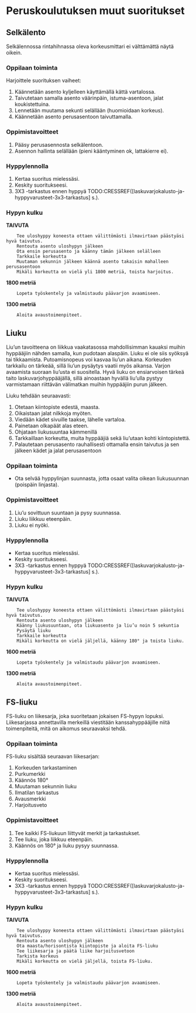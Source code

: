 # Peruskoulutuksen muut suoritukset

## Selkälento

Selkälennossa rintahihnassa oleva korkeusmittari ei välttämättä näytä oikein.

### Oppilaan toiminta

Harjoittele suorituksen vaiheet:

1. Käännetään asento kyljelleen käyttämällä kättä vartalossa.
2. Taivutetaan samalla asento väärinpäin, istuma-asentoon, jalat koukistettuina.
3. Lennetään muutama sekunti selällään (huomioidaan korkeus).
4. Käännetään asento perusasentoon taivuttamalla.

### Oppimistavoitteet

1. Pääsy perusasennosta selkälentoon.
2. Asennon hallinta selällään (pieni kääntyminen ok, lattakierre ei).

### Hyppylennolla

1. Kertaa suoritus mielessäsi.
2. Keskity suoritukseesi.
3. 3X3 -tarkastus ennen hyppyä TODO:CRESSREF(\[laskuvarjokalusto-ja-hyppyvarusteet-3x3-tarkastus\] s.).

### Hypyn kulku

**TAIVUTA**

        Tee uloshyppy koneesta ottaen välittömästi ilmavirtaan päästyäsi hyvä taivutus.
        Rentouta asento uloshypyn jälkeen
        Ota ensin perusasento ja käänny tämän jälkeen selälleen
        Tarkkaile korkeutta
        Muutaman sekunnin jälkeen käännä asento takaisin mahalleen perusasentoon
        Mikäli korkeutta on vielä yli 1800 metriä, toista harjoitus.

**1800 metriä**

        Lopeta työskentely ja valmistaudu päävarjon avaamiseen.

**1300 metriä**

        Aloita avaustoimenpiteet.

## Liuku

Liu’un tavoitteena on liikkua vaakatasossa mahdollisimman kauaksi muihin hyppääjiin nähden samalla, kun pudotaan alaspäin. Liuku ei ole siis syöksyä tai tikkaamista. Putoamisnopeus voi kasvaa liu’un aikana.
Korkeuden tarkkailu on tärkeää, sillä liu’un pysäytys vaatii myös aikansa. Varjon avaamista suoraan liu’usta ei suositella. Hyvä liuku on ensiarvoisen tärkeä taito laskuvarjohyppääjällä, sillä ainoastaan
hyvällä liu’ulla pystyy varmistamaan riittävän välimatkan muihin hyppääjiin purun jälkeen.

Liuku tehdään seuraavasti:

1. Otetaan kiintopiste edestä, maasta.
2. Oikaistaan jalat nilkkoja myöten.
3. Viedään kädet sivuille taakse, lähelle vartaloa.
4. Painetaan olkapäät alas eteen.
5. Ohjataan liukusuuntaa kämmenillä
6. Tarkkaillaan korkeutta, muita hyppääjiä sekä liu’utaan kohti kiintopistettä.
7. Palautetaan perusasento rauhallisesti ottamalla ensin taivutus ja sen jälkeen kädet ja jalat perusasentoon

### Oppilaan toiminta

* Ota selvää hyppylinjan suunnasta, jotta osaat valita oikean liukusuunnan (poispäin linjasta).

### Oppimistavoitteet

1. Liu’u sovittuun suuntaan ja pysy suunnassa.
2. Liuku liikkuu eteenpäin.
3. Liuku ei nyöki.

### Hyppylennolla

* Kertaa suoritus mielessäsi.
* Keskity suoritukseesi.
* 3X3 -tarkastus ennen hyppyä TODO:CRESSREF(\[laskuvarjokalusto-ja-hyppyvarusteet-3x3-tarkastus\] s.).

### Hypyn kulku

**TAIVUTA**

        Tee uloshyppy koneesta ottaen välittömästi ilmavirtaan päästyäsi hyvä taivutus.
        Rentouta asento uloshypyn jälkeen
        Käänny liukusuuntaan, ota liukuasento ja liu’u noin 5 sekuntia
        Pysäytä liuku
        Tarkkaile korkeutta
        Mikäli korkeutta on vielä jäljellä, käänny 180° ja toista liuku.

**1600 metriä**

        Lopeta työskentely ja valmistaudu päävarjon avaamiseen.

**1300 metriä**

        Aloita avaustoimenpiteet.

## FS-liuku

FS-liuku on liikesarja, joka suoritetaan jokaisen FS-hypyn lopuksi. Liikesarjassa annettavilla merkeillä viestitään kanssahyppääjille niitä toimenpiteitä, mitä on aikomus seuraavaksi tehdä.

### Oppilaan toiminta

FS-liuku sisältää seuraavan liikesarjan:

1. Korkeuden tarkastaminen
2. Purkumerkki
3. Käännös 180°
4. Muutaman sekunnin liuku
5. Ilmatilan tarkastus
6. Avausmerkki
7. Harjoitusveto

### Oppimistavoitteet

1. Tee kaikki FS-liukuun liittyvät merkit ja tarkastukset.
2. Tee liuku, joka liikkuu eteenpäin.
3. Käännös on 180° ja liuku pysyy suunnassa.

### Hyppylennolla

* Kertaa suoritus mielessäsi.
* Keskity suoritukseesi.
* 3X3 -tarkastus ennen hyppyä TODO:CRESSREF(\[laskuvarjokalusto-ja-hyppyvarusteet-3x3-tarkastus\] s.).

### Hypyn kulku

**TAIVUTA**

        Tee uloshyppy koneesta ottaen välittömästi ilmavirtaan päästyäsi hyvä taivutus.
        Rentouta asento uloshypyn jälkeen
        Ota maasta/horisontista kiintopiste ja aloita FS-liuku
        Tee liikesarja ja päätä liike harjoitusvetoon
        Tarkista korkeus
        Mikäli korkeutta on vielä jäljellä, toista FS-liuku.

**1600 metriä**

        Lopeta työskentely ja valmistaudu päävarjon avaamiseen.

**1300 metriä**

        Aloita avaustoimenpiteet.
